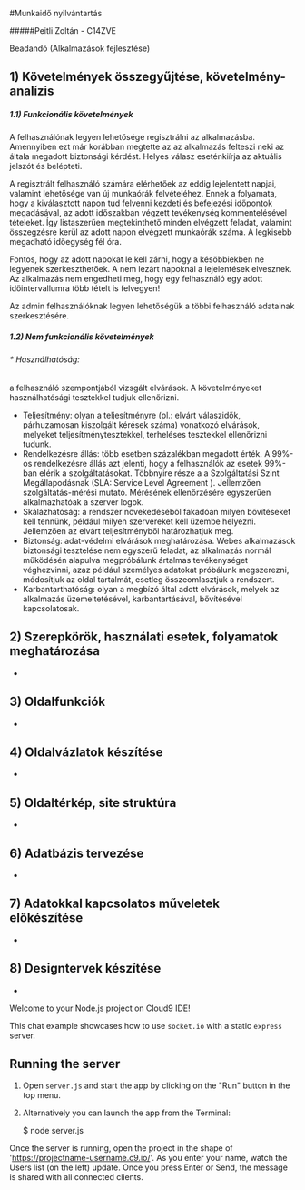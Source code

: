 #Munkaidő nyilvántartás

#####Peitli Zoltán - C14ZVE

Beadandó (Alkalmazások fejlesztése)

## 1) Követelmények összegyűjtése, követelmény-analízis

#####   1.1) Funkcionális követelmények
   
   A felhasználónak legyen lehetősége regisztrálni az alkalmazásba. Amennyiben ezt már korábban megtette az az alkalmazás felteszi neki az általa megadott biztonsági kérdést. Helyes válasz eseténkiírja az aktuális jelszót és belépteti. 
   
   A regisztrált felhasználó számára elérhetőek az eddig lejelentett napjai, valamint lehetősége van új munkaórák felvételéhez. Ennek a folyamata, hogy a kiválasztott napon tud felvenni kezdeti és befejezési időpontok megadásával, az adott időszakban végzett tevékenység kommentelésével tételeket. Így listaszerűen megtekinthető minden elvégzett feladat, valamint összegzésre kerül az adott napon elvégzett munkaórák száma. A legkisebb megadható időegység fél óra.
   
   Fontos, hogy az adott napokat le kell zárni, hogy a késöbbiekben ne legyenek szerkeszthetőek. A nem lezárt napoknál a lejelentések elvesznek. Az alkalmazás nem engedheti meg, hogy egy felhasználó egy adott időintervallumra több tételt is felvegyen!
   
   Az admin felhasználóknak legyen lehetőségük a többi felhasználó adatainak szerkesztésére.

#####   1.2) Nem funkcionális követelmények


######   * Használhatóság:
   a felhasználó szempontjából vizsgált elvárások. A követelményeket használhatósági tesztekkel tudjuk ellenőrizni.
   * Teljesítmény: olyan a teljesítményre (pl.: elvárt válaszidők, párhuzamosan kiszolgált kérések száma) vonatkozó elvárások, melyeket teljesítménytesztekkel, terheléses tesztekkel ellenőrizni tudunk.
   * Rendelkezésre állás: több esetben százalékban megadott érték. A 99%-os rendelkezésre állás azt jelenti, hogy a felhasználók az esetek 99%-ban elérik a szolgáltatásokat. Többnyire része a a Szolgáltatási Szint Megállapodásnak (SLA: Service Level Agreement ). Jellemzően szolgáltatás-mérési mutató. Mérésének ellenőrzésére egyszerűen alkalmazhatóak a szerver logok.
   * Skálázhatóság: a rendszer növekedéséből fakadóan milyen bővítéseket kell tennünk, például milyen szervereket kell üzembe helyezni. Jellemzően az elvárt teljesítményből határozhatjuk meg.
   * Biztonság: adat-védelmi elvárások meghatározása. Webes alkalmazások biztonsági tesztelése nem egyszerű feladat, az alkalmazás normál működésén alapulva megpróbálunk ártalmas tevékenységet véghezvinni, azaz például személyes adatokat próbálunk megszerezni, módosítjuk az oldal tartalmát, esetleg összeomlasztjuk a rendszert.
   * Karbantarthatóság: olyan a megbízó által adott elvárások, melyek az alkalmazás üzemeltetésével, karbantartásával, bővítésével kapcsolatosak.

## 2) Szerepkörök, használati esetek, folyamatok meghatározása
-
## 3) Oldalfunkciók
-
## 4) Oldalvázlatok készítése
-
## 5) Oldaltérkép, site struktúra
-
## 6) Adatbázis tervezése
-
## 7) Adatokkal kapcsolatos műveletek előkészítése
-
## 8) Designtervek készítése
-


Welcome to your Node.js project on Cloud9 IDE!

This chat example showcases how to use `socket.io` with a static `express` server.

## Running the server

1) Open `server.js` and start the app by clicking on the "Run" button in the top menu.

2) Alternatively you can launch the app from the Terminal:

    $ node server.js

Once the server is running, open the project in the shape of 'https://projectname-username.c9.io/'. As you enter your name, watch the Users list (on the left) update. Once you press Enter or Send, the message is shared with all connected clients.
